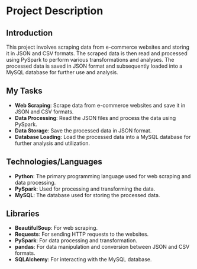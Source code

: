 # Project Description

## Introduction
This project involves scraping data from e-commerce websites and storing it in JSON and CSV formats. The scraped data is then read and processed using PySpark to perform various transformations and analyses. The processed data is saved in JSON format and subsequently loaded into a MySQL database for further use and analysis.

## My Tasks
- **Web Scraping**: Scrape data from e-commerce websites and save it in JSON and CSV formats.
- **Data Processing**: Read the JSON files and process the data using PySpark.
- **Data Storage**: Save the processed data in JSON format.
- **Database Loading**: Load the processed data into a MySQL database for further analysis and utilization.

## Technologies/Languages
- **Python**: The primary programming language used for web scraping and data processing.
- **PySpark**: Used for processing and transforming the data.
- **MySQL**: The database used for storing the processed data.

## Libraries
- **BeautifulSoup**: For web scraping.
- **Requests**: For sending HTTP requests to the websites.
- **PySpark**: For data processing and transformation.
- **pandas**: For data manipulation and conversion between JSON and CSV formats.
- **SQLAlchemy**: For interacting with the MySQL database.
